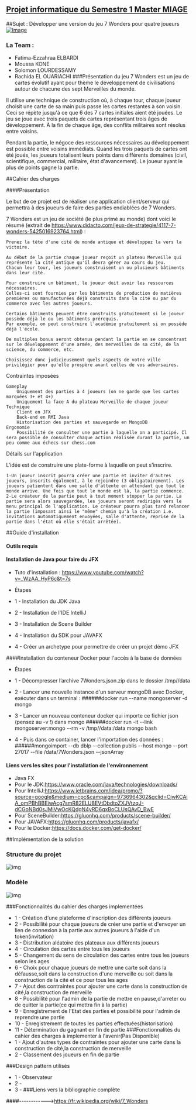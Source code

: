 ## <u>Projet informatique du Semestre 1 Master MIAGE</u>
##Sujet : Développer une version du jeu 7 Wonders pour quatre joueurs
[![Image](index.png "Petit Tutoriel d'expliquation des règles de jeu 7 Wonders")](https://www.youtube.com/watch?v=7XTQgcifuzo)
### La Team :
- Fatima-Ezzahraa ELBARDI
- Moussa KONE
- Solomon LOURDESSAMY
- Rachida EL OUARIACHI
###Présentation du jeu 
7 Wonders est un jeu de cartes évolutif ayant pour thème le développement de civilisations autour de chacune des sept Merveilles du monde.

Il utilise une technique de construction où, à chaque tour, chaque joueur choisit une carte de sa main puis passe les cartes restantes à son voisin. Ceci se répète jusqu'à ce que 6 des 7 cartes initiales aient été jouées. Le jeu se joue avec trois paquets de cartes représentant trois âges de développement. À la fin de chaque âge, des conflits militaires sont résolus entre voisins.

Pendant la partie, le négoce des ressources nécessaires au développement est possible entre voisins immédiats. Quand les trois paquets de cartes ont été joués, les joueurs totalisent leurs points dans différents domaines (civil, scientifique, commercial, militaire, état d'avancement). Le joueur ayant le plus de points gagne la partie. 

##Cahier des charges 

####Présentation

Le but de ce projet est de réaliser une application client/serveur qui permettra à des joueurs de faire des parties endiablées de 7 Wonders.

7 Wonders est un jeu de société (le plus primé au monde) dont voici le résumé (extrait de https://www.didacto.com/jeux-de-strategie/4117-7-wonders-5425016923764.html) :

    Prenez la tête d'une cité du monde antique et développez la vers la victoire.

    Au début de la partie chaque joueur reçoit un plateau Merveille qui représente la cité antique qu'il devra gérer au cours du jeu.
    Chacun leur tour, les joueurs construisent un ou plusieurs bâtiments dans leur cité.

    Pour construire un bâtiment, le joueur doit avoir les ressources nécessaires.
    Celles-ci sont fournies par les bâtiments de production de matières premières ou manufacturées déjà construits dans la cité ou par du commerce avec les autres joueurs.

    Certains bâtiments peuvent être construits gratuitement si le joueur possède déjà le ou les bâtiments prérequis.
    Par exemple, on peut construire l'académie gratuitement si on possède déjà l'école.

    De multiples bonus seront obtenus pendant la partie en se concentrant sur le développement d'une armée, des merveilles de sa cité, de la science, du commerce, etc.

    Choisissez donc judicieusement quels aspects de votre ville privilégier pour qu'elle prospère avant celles de vos adversaires.

Contraintes imposées

    Gameplay
        Uniquement des parties à 4 joueurs (on ne garde que les cartes marquées 3+ et 4+)
        Uniquement la face A du plateau Merveille de chaque joueur
    Technique
        Client en JFX
        Back-end en RMI Java
        Historisation des parties et sauvegarde en MongoDB
    Ergonomie
        Possibilité de consulter une partie à laquelle on a participé. Il sera possible de consulter chaque action réalisée durant la partie, un peu comme aux échecs sur chess.com

Détails sur l'application

L'idée est de construire une plate-forme à laquelle on peut s'inscrire.

    1-Un joueur inscrit pourra créer une partie et inviter d'autres joueurs, inscrits également, à le rejoindre (3 obligatoirement). Les joueurs patientent dans une salle d'attente en attendant que tout le monde arrive. Une fois que tout le monde est là, la partie commence. 
    2-Le créateur de la partie peut à tout moment stopper la partie. La partie sera alors sauvegardée, les joueurs seront redirigés vers le menu principal de l'application. Le créateur pourra plus tard relancer la partie (imposant ainsi le "même" chemin qu'à la création i.e. invitations automatiquement envoyées, salle d'attente, reprise de la partie dans l'état où elle s'était arrêtée). 


##Guide d'installation 
#### Outils requis

#### Installation de Java pour faire du JFX 

- Tuto d'installation : https://www.youtube.com/watch?v=_WzAA_HyP6c&t=7s

- Étapes

- 1 - Installation du JDK Java
- 2 - Installation de l'IDE IntelliJ
- 3 - Installation de Scene Builder
- 4 - Installation du SDK pour JAVAFX
- 4 - Créer un archetype pour permettre de créer un projet démo JFX

####Installation du conteneur Docker pour l'accès à la base de données
  
- Étapes

- 1 - Décompresser l’archive 7Wonders.json.zip dans le dossier /tmp/<votreRepo>/data
- 2 - Lancer une nouvelle instance d'un serveur mongoDB avec Docker, exécuter dans un terminal :
   ######docker run --name mongoserver -d mongo
- 3 - Lancer un nouveau conteneur docker qui importe ce fichier json (pensez au -v !) dans mongo
   ######docker run -it --link mongoserver:mongo --rm -v /tmp/<votreRepo>/data:/data mongo bash
- 4 - Puis dans ce container, lancer l'importation des données :
   ######mongoimport --db dblp --collection publis --host mongo --port 27017 --file
   /data/7Wonders.json --jsonArray


#### Liens vers les sites pour l'installation de l'environnement

- Java FX
- Pour le JDK:https://www.oracle.com/java/technologies/downloads/
- Pour IntelliJ:https://www.jetbrains.com/idea/promo/?source=google&medium=cpc&campaign=9736964302&gclid=CjwKCAiA_omPBhBBEiwAcg7smR82ELU8EVtDbdtoZXJVtzqJ-dCGoNBd0sJMlVwOcKQdgN4yRD6qxBoCLUsQAvD_BwE
- Pour SceneBuilder:https://gluonhq.com/products/scene-builder/
- Pour JAVAFX:https://gluonhq.com/products/javafx/
- Pour le Docker:https://docs.docker.com/get-docker/

##Implémentation de la solution 

### Structure du projet

![img](structureProjet.png)

### Modèle

![img](Modelisations/Modelisation_v1.png)

###Fonctionnalités du cahier des charges implementées
- 1 - Création d'une plateforme d'inscription des différents joueurs
- 2 - Possibilité pour chaque joueurs de créer une partie et d'envoyer un lien de connexion à la partie aux      autres joueurs à l'aide d'un token(invitation)
- 3 - Distribution aléatoire des plateaux aux différents joueurs
- 4 - Circulation des cartes entre tous les joueurs
- 5 - Changement du sens de circulation des cartes entre tous les joueurs selon les ages
- 6 - Choix pour chaque joueurs de mettre une carte soit dans la défausse,soit dans la construction d'une       merveille ou soit dans la construction de la cité et ce pour tous les ages
- 7 -  Ajout des contraintes pour ajouter une carte dans la construction de cité,la construction de merveille
- 8 -  Possibilité pour l'admin de la partie de mettre en pause,d'arreter ou de quitter la partie(ce qui  mettra fin à la partie)
- 9 -  Enregistrement de l'Etat des parties et possibilité pour l'admin de reprendre une partie 
- 10 -  Enregistrement de toutes les parties effectuées(historisation)
- 11 - Détermination du gagnant en fin de partie
###Fonctionnalités du cahier des charges à implementer à l'avenir(Pas Disponible)
- 1 - Ajout d'autres types de contraintes pour ajouter une carte dans la construction de cité,la construction de merveille
- 2 - Classement des joueurs en fin de partie

###Design pattern utilisés 
- 1 - Observateur
- 2 - 
- 3 -
###Liens vers la bibliographie complète

####------------>https://fr.wikipedia.org/wiki/7_Wonders